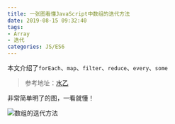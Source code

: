 ```yaml
---
title: 一张图看懂JavaScript中数组的迭代方法
date: 2019-08-15 09:32:40
tags: 
- Array
- 迭代
categories: JS/ES6
---
```


本文介绍了`forEach`、`map`、`filter`、`reduce`、`every`、`some`
> 参考地址：[水乙](https://www.cnblogs.com/shuiyi/p/5058524.html)

<!-- more -->

非常简单明了的图，一看就懂！

![数组的迭代方法](https://frank-database.oss-cn-hangzhou.aliyuncs.com/img/2019-8-16-17-19-3.png)
